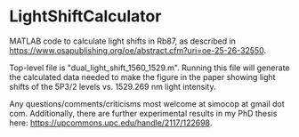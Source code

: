 # LightShiftCalculator
MATLAB code to calculate light shifts in Rb87, as described in https://www.osapublishing.org/oe/abstract.cfm?uri=oe-25-26-32550. 

Top-level file is "dual_light_shift_1560_1529.m". Running this file will generate the calculated data needed to make the figure in the paper showing light shifts of the 5P3/2 levels vs. 1529.269 nm light intensity. 

Any questions/comments/criticisms most welcome at simocop at gmail dot com. Additionally, there are further experimental results in my PhD thesis here: https://upcommons.upc.edu/handle/2117/122698. 
